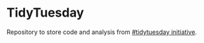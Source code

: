 # TidyTuesday
Repository to store code and analysis from [#tidytuesday initiative](https://github.com/rfordatascience/tidytuesday). 
